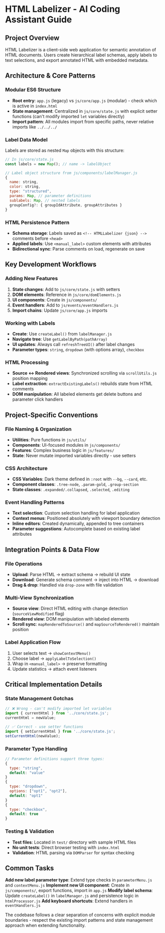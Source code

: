 # HTML Labelizer - AI Coding Assistant Guide

## Project Overview

HTML Labelizer is a client-side web application for semantic annotation of HTML documents. Users create hierarchical label schemas, apply labels to text selections, and export annotated HTML with embedded metadata.

## Architecture & Core Patterns

### Modular ES6 Structure
- **Root entry**: `app.js` (legacy) vs `js/core/app.js` (modular) - check which is active in `index.html`
- **State management**: Centralized in `js/core/state.js` with explicit setter functions (can't modify imported `let` variables directly)
- **Import pattern**: All modules import from specific paths, never relative imports like `../../../`

### Label Data Model
Labels are stored as nested `Map` objects with this structure:
```javascript
// In js/core/state.js
const labels = new Map(); // name -> labelObject

// Label object structure from js/components/labelManager.js
{
  name: string,
  color: string,
  type: "structured",
  params: Map, // parameter definitions
  sublabels: Map, // nested labels
  groupConfig?: { groupIdAttribute, groupAttributes }
}
```

### HTML Persistence Pattern
- **Schema storage**: Labels saved as `<!-- HTMLLabelizer {json} -->` comments before `<head>`
- **Applied labels**: Use `<manual_label>` custom elements with attributes
- **Bidirectional sync**: Parse comments on load, regenerate on save

## Key Development Workflows

### Adding New Features
1. **State changes**: Add to `js/core/state.js` with setters
2. **DOM elements**: Reference in `js/core/domElements.js`
3. **UI components**: Create in `js/components/`
4. **Event handlers**: Add to `js/events/eventHandlers.js`
5. **Import chains**: Update `js/core/app.js` imports

### Working with Labels
- **Create**: Use `createLabel()` from `labelManager.js`
- **Navigate tree**: Use `getLabelByPath(pathArray)` 
- **UI updates**: Always call `refreshTreeUI()` after label changes
- **Parameter types**: `string`, `dropdown` (with options array), `checkbox`

### HTML Processing
- **Source ↔ Rendered views**: Synchronized scrolling via `scrollUtils.js` position mapping
- **Label extraction**: `extractExistingLabels()` rebuilds state from HTML comments
- **DOM manipulation**: All labeled elements get delete buttons and parameter click handlers

## Project-Specific Conventions

### File Naming & Organization
- **Utilities**: Pure functions in `js/utils/`
- **Components**: UI-focused modules in `js/components/`
- **Features**: Complex business logic in `js/features/`
- **State**: Never mutate imported variables directly - use setters

### CSS Architecture
- **CSS Variables**: Dark theme defined in `:root` with `--bg`, `--card`, etc.
- **Component classes**: `.tree-node`, `.param-gold`, `.group-section`
- **State classes**: `.expanded/.collapsed`, `.selected`, `.editing`

### Event Handling Patterns
- **Text selection**: Custom selection handling for label application
- **Context menus**: Positioned absolutely with viewport boundary detection
- **Inline editors**: Created dynamically, appended to tree containers
- **Parameter suggestions**: Autocomplete based on existing label attributes

## Integration Points & Data Flow

### File Operations
- **Upload**: Parse HTML → extract schema → rebuild UI state
- **Download**: Generate schema comment → inject into HTML → download
- **Drag & drop**: Handled via `drop-zone` with file validation

### Multi-View Synchronization
- **Source view**: Direct HTML editing with change detection (`sourceViewModified` flag)
- **Rendered view**: DOM manipulation with labeled elements
- **Scroll sync**: `mapRenderedToSource()` and `mapSourceToRendered()` maintain position

### Label Application Flow
1. User selects text → `showContextMenu()`
2. Choose label → `applyLabelToSelection()`  
3. Wrap in `<manual_label>` → preserve formatting
4. Update statistics → attach event listeners

## Critical Implementation Details

### State Management Gotchas
```javascript
// ❌ Wrong - can't modify imported let variables
import { currentHtml } from '../core/state.js';
currentHtml = newValue;

// ✅ Correct - use setter functions
import { setCurrentHtml } from '../core/state.js';
setCurrentHtml(newValue);
```

### Parameter Type Handling
```javascript
// Parameter definitions support three types:
{
  type: "string", 
  default: "value"
}
{
  type: "dropdown",
  options: ["opt1", "opt2"],
  default: "opt1"  
}
{
  type: "checkbox",
  default: true
}
```

### Testing & Validation
- **Test files**: Located in `test/` directory with sample HTML files
- **No unit tests**: Direct browser testing with `index.html`
- **Validation**: HTML parsing via `DOMParser` for syntax checking

## Common Tasks

**Add new label parameter type**: Extend type checks in `parameterMenu.js` and `contextMenu.js`
**Implement new UI component**: Create in `js/components/`, export functions, import in `app.js`
**Modify label schema**: Update `createLabel()` in `labelManager.js` and persistence logic in `htmlProcessor.js`
**Add keyboard shortcuts**: Extend handlers in `eventHandlers.js`

The codebase follows a clear separation of concerns with explicit module boundaries - respect the existing import patterns and state management approach when extending functionality.